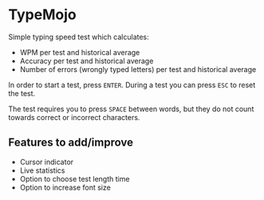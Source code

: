 # TypeMojo

Simple typing speed test which calculates:

- WPM per test and historical average
- Accuracy per test and historical average
- Number of errors (wrongly typed letters) per test and historical average

In order to start a test, press `ENTER`. During a test you can press `ESC` to reset the test.

The test requires you to press `SPACE` between words, but they do not count towards correct or incorrect characters.

## Features to add/improve

- Cursor indicator
- Live statistics
- Option to choose test length time
- Option to increase font size
